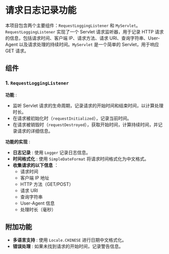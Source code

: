 # **请求日志记录功能**

本项目包含两个主要组件：`RequestLoggingListener` 和 `MyServlet`。`RequestLoggingListener` 实现了一个 Servlet 请求监听器，用于记录 HTTP 请求的信息，包括请求时间、客户端 IP、请求方法、请求 URI、查询字符串、User-Agent 以及请求处理的持续时间。`MyServlet` 是一个简单的 Servlet，用于响应 GET 请求。

## 组件

### 1. `RequestLoggingListener`

 **功能** :

* 监听 Servlet 请求的生命周期，记录请求的开始时间和结束时间，以计算处理时长。
* 在请求被初始化时（`requestInitialized`），记录当前时间。
* 在请求被销毁时（`requestDestroyed`），获取开始时间，计算持续时间，并记录请求的详细信息。

 **功能的实现** :

* **日志记录** : 使用 `Logger` 记录日志信息。
* **时间格式化** : 使用 `SimpleDateFormat` 将请求时间格式化为中文格式。
* **收集请求的以下信息** ：
  * 请求时间
  * 客户端 IP 地址
  * HTTP 方法（GET/POST）
  * 请求 URI
  * 查询字符串
  * User-Agent 信息
  * 处理时长（毫秒）

## 附加功能

* **多语言支持** : 使用 `Locale.CHINESE` 进行日期中文格式化。
* **错误处理** : 如果未找到请求的开始时间，记录警告信息。
